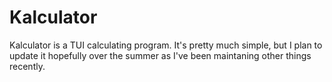 # Kalculator
Kalculator is a TUI calculating program. It's pretty much simple, but I plan to update it hopefully over the summer as I've been maintaning other things recently.

